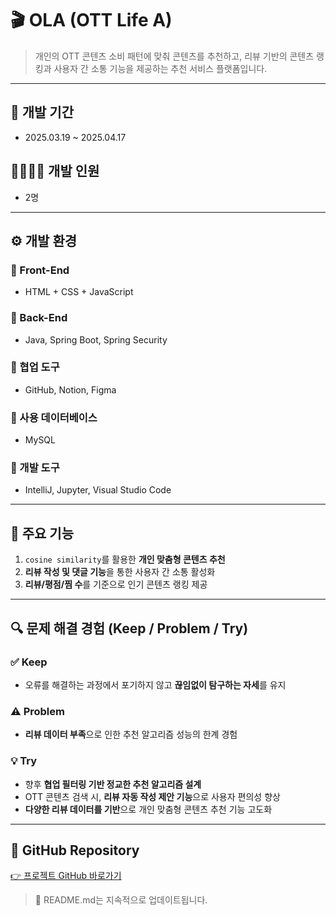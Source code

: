 # 🎬 OLA (OTT Life A)

> 개인의 OTT 콘텐츠 소비 패턴에 맞춰 콘텐츠를 추천하고, 리뷰 기반의 콘텐츠 랭킹과 사용자 간 소통 기능을 제공하는 추천 서비스 플랫폼입니다.

---

## 📅 개발 기간
- 2025.03.19 ~ 2025.04.17

## 👨‍👩‍👧‍👦 개발 인원
- 2명

---

## ⚙️ 개발 환경

### 🔹 Front-End
- HTML + CSS + JavaScript

### 🔹 Back-End
- Java, Spring Boot, Spring Security

### 🔹 협업 도구
- GitHub, Notion, Figma

### 🔹 사용 데이터베이스
- MySQL

### 🔹 개발 도구
- IntelliJ, Jupyter, Visual Studio Code

---

## 🧩 주요 기능

1. `cosine similarity`를 활용한 **개인 맞춤형 콘텐츠 추천**
2. **리뷰 작성 및 댓글 기능**을 통한 사용자 간 소통 활성화
3. **리뷰/평점/찜 수**를 기준으로 인기 콘텐츠 랭킹 제공

---

## 🔍 문제 해결 경험 (Keep / Problem / Try)

### ✅ Keep
- 오류를 해결하는 과정에서 포기하지 않고 **끊임없이 탐구하는 자세**를 유지

### ⚠️ Problem
- **리뷰 데이터 부족**으로 인한 추천 알고리즘 성능의 한계 경험

### 💡 Try
- 향후 **협업 필터링 기반 정교한 추천 알고리즘 설계**
- OTT 콘텐츠 검색 시, **리뷰 자동 작성 제안 기능**으로 사용자 편의성 향상
- **다양한 리뷰 데이터를 기반**으로 개인 맞춤형 콘텐츠 추천 기능 고도화

---

## 🔗 GitHub Repository
[👉 프로젝트 GitHub 바로가기](https://github.com/Park-Ji-Gwang/gitTestOLA)

> 🔧 README.md는 지속적으로 업데이트됩니다.
